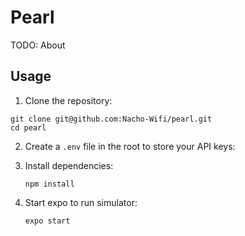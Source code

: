 # Pearl

TODO: About

## Usage

1. Clone the repository:
  ```
  git clone git@github.com:Nacho-Wifi/pearl.git
  cd pearl
  ```

2. Create a `.env` file in the root to store your API keys:

3. Install dependencies:
    ```
    npm install
    ```
4. Start expo to run simulator:
    ```
    expo start
    ```

